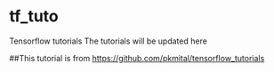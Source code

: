 # tf_tuto
Tensorflow tutorials
The tutorials will be updated here

##This tutorial is from https://github.com/pkmital/tensorflow_tutorials
